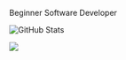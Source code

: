 Beginner Software Developer

![GitHub Stats](https://github-readme-stats.vercel.app/api?username=titaniummachine1&theme=radical)

![](https://komarev.com/ghpvc/?username=titaniummachine1&style=flat-square)



<!--
**titaniummachine1/titaniummachine1** is a ✨ _special_ ✨ repository because its `README.md` (this file) appears on your GitHub profile.

Here are some ideas to get you started:

- 🔭 I’m currently working on ...
- 🌱 I’m currently learning ...
- 👯 I’m looking to collaborate on ...
- 🤔 I’m looking for help with ...
- 💬 Ask me about ...
- 📫 How to reach me: ...
- 😄 Pronouns: ...
- ⚡ Fun fact: ...
-->
